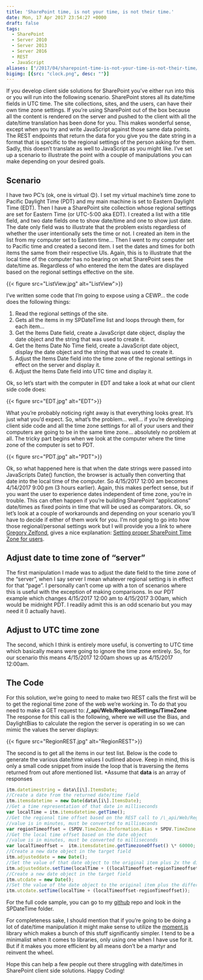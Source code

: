 ```yaml
---
title: 'SharePoint time, is not your time, is not their time.'
date: Mon, 17 Apr 2017 23:54:27 +0000
draft: false
tags: 
  - SharePoint
  - Server 2010
  - Server 2013
  - Server 2016
  - REST
  - JavaScript
aliases: ["/2017/04/sharepoint-time-is-not-your-time-is-not-their-time/"]
bigimg: [{src: "clock.png", desc: ""}]
---
```


If you develop client side solutions for SharePoint you’ve either run into this or you will run into the following scenario. SharePoint stores all its date/time fields in UTC time. The site collections, sites, and the users, can have their own time zone settings. If you’re using SharePoint out of the box because all the content is rendered on the server and pushed to the client with all the date/time translation has been done for you. This makes wonderful sense, except when you try and write JavaScript against those same data points. The REST endpoints that return the data for you give you the date string in a format that is specific to the regional settings of the person asking for them. Sadly, this doesn’t translate as well to JavaScript as you might like. I’ve set up a scenario to illustrate the point with a couple of manipulations you can make depending on your desired goals.

## Scenario

I have two PC’s (ok, one is virtual 😊). I set my virtual machine’s time zone to Pacific Daylight Time (PDT) and my main machine is set to Eastern Daylight Time (EDT). Then I have a SharePoint site collection whose regional settings are set for Eastern Time (or UTC-5:00 aka EDT). I created a list with a title field, and two date fields one to show date/time and one to show just date. The date only field was to illustrate that the problem exists regardless of whether the user intentionally sets the time or not. I created an item in the list from my computer set to Eastern time… Then I went to my computer set to Pacific time and created a second item. I set the dates and times for both items the same from their respective UIs. Again, this is to illustrate that the local time of the computer has no bearing on what SharePoint sees the date/time as. Regardless of who entered the item the dates are displayed based on the regional settings effective on the site.

{{< figure src="ListView.jpg" alt="ListView">}}

I’ve written some code that I’m going to expose using a CEWP… the code does the following things:

1. Read the regional settings of the site.
2. Gets all the items in my SPDateTime list and loops through them, for each item…
3. Get the Items Date field, create a JavaScript date object, display the date object and the string that was used to create it.
4. Get the Items Date No Time field, create a JavaScript date object, display the date object and the string that was used to create it.
5. Adjust the Items Date field into the time zone of the regional settings in effect on the server and display it.
6. Adjust the Items Date field into UTC time and display it.

Ok, so let’s start with the computer in EDT and take a look at what our client side code does:

{{< figure src="EDT.jpg" alt="EDT">}}

What you’re probably noticing right away is that everything looks great. It’s just what you’d expect. So, what’s the problem… well… if you’re developing client side code and all the time zone settings for all of your users and their computers are going to be in the same time zone… absolutely no problem at all. The tricky part begins when we look at the computer where the time zone of the computer is set to PDT.

{{< figure src="PDT.jpg" alt="PDT">}}

Ok, so what happened here is that when the date strings were passed into JavaScripts Date() function, the browser is actually then converting that date into the local time of the computer. So 4/15/2017 12:00 am becomes 4/14/2017 9:00 pm (3 hours earlier). Again, this makes perfect sense, but if you want the user to experience dates independent of time zone, you’re in trouble. This can often happen if you’re building SharePoint “applications” date/times as fixed points in time that will be used as comparators. Ok, so let’s look at a couple of workarounds and depending on your scenario you’ll have to decide if either of them work for you. I’m not going to go into how those regional/personal settings work but I will provide you a link to where
[Gregory Zelfond](https://twitter.com/gregoryzelfond), gives a nice explanation: [Setting proper SharePoint Time Zone for users](https://sharepointmaven.com/sharepoint-time-zone/).

## Adjust date to time zone of “server”

The first manipulation I made was to adjust the date field to the time zone of the “server”, when I say server I mean whatever regional setting is in effect for that “page”. I personally can’t come up with a ton of scenarios where this is useful with the exception of making comparisons. In our PDT example which changes 4/15/2017 12:00 am to 4/15/2017 3:00am, which would be midnight PDT. I readily admit this is an odd scenario but you may need it (I actually have).

## Adjust to UTC time zone

The second, which I think is entirely more useful, is converting to UTC time which basically means were going to ignore the time zone entirely. So, for our scenario this means 4/15/2017 12:00am shows up as 4/15/2017 12:00am.

## The Code

For this solution, we’re going to need to make two REST calls the first will be to get the regional time zone of the web we’re working in. To do that you need to make a GET request to: **/\_api/Web/RegionalSettings/TimeZone** The response for this call is the following, where we will use the Bias, and DaylightBias to calculate the region the server is operating in so we can mimic the values the server displays:

{{< figure src="RegionREST.jpg" alt="RegionREST">}}

The second is to get all the items in our test list. Below is the code to generate the various date/time values I outlined above. Keep in mind, this is only a small code snippet from inside the loop that is traversing the items returned from out afore mentioned list. \*Assume that **data** is an array of responses

```javascript
itm.datetimestring = data\[i\].ItemsDate;
//Create a date from the returned date/time field
itm.itemsdatetime = new Date(data\[i\].ItemsDate);
//Get a time representation of that date in milliseconds 
var localTime = itm.itemsdatetime.getTime();
//Get the regional time offset based on the REST call to /\_api/Web/RegionalSettings/TimeZone
//value is in minutes, must be converted to milliseconds
var regionTimeoffset = (SPDV.TimeZone.Information.Bias + SPDV.TimeZone.Information.DaylightBias) \* 60000;
//Get the local time offset based on the date object
//value is in minutes, must be converted to milliseconds
var localTimeoffset =  itm.itemsdatetime.getTimezoneOffset() \* 60000;
//Create a new date object in the target field
itm.adjusteddate = new Date();
//Set the value of that date object to the original item plus 2x the difference between the local time zone offset and the regional time zone offset
itm.adjusteddate.setTime(localTime + ((localTimeoffset-regionTimeoffset) \* 2 ));
//Create a new date object in the target field
itm.utcdate = new Date();
//Set the value of the date object to the original item plus the difference between the local time zone offset and the regional time zone offset.
itm.utcdate.setTime(localTime + (localTimeoffset-regionTimeoffset));
```

For the full code sample, you can go to my [github](https://github.com/juliemturner/Public-Samples) repo and look in the SPDateTime folder.

For completeness sake, I should mention that if you’re going to be doing a lot of date/time manipulation it might make sense to utilize the [moment.js](https://momentjs.com/) library which makes a bunch of this stuff significantly simpler. I tend to be a minimalist when it comes to libraries, only using one when I have use for it. But if it makes you more efficient by all means don’t be a martyr and reinvent the wheel.

Hope this can help a few people out there struggling with date/times in SharePoint client side solutions. Happy Coding!
